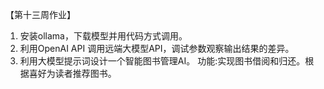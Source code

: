 【第十三周作业】

1. 安装ollama，下载模型并用代码方式调用。
2. 利用OpenAI API 调用远端大模型API，调试参数观察输出结果的差异。
3. 利用大模型提示词设计一个智能图书管理AI。
功能:实现图书借阅和归还。根据喜好为读者推荐图书。
